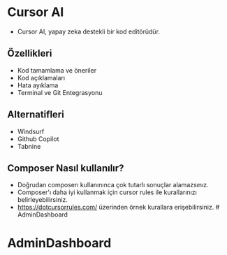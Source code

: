 
# Cursor AI

- Cursor AI, yapay zeka destekli bir kod editörüdür.

## Özellikleri

- Kod tamamlama ve öneriler
- Kod açıklamaları
- Hata ayıklama
- Terminal ve Git Entegrasyonu

## Alternatifleri

- Windsurf
- Github Copilot
- Tabnine

## Composer Nasıl kullanılır?

- Doğrudan composerı kullanınınca çok tutarlı sonuçlar alamazsınız.
- Composer'ı daha iyi kullanmak için cursor rules ile kurallarınızı belirleyebilirsiniz.
- https://dotcursorrules.com/ üzerinden örnek kurallara erişebilirsiniz. # AdminDashboard
# AdminDashboard
